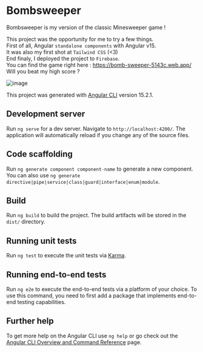 # Bombsweeper

Bombsweeper is my version of the classic Minesweeper game !

This project was the opportunity for me to try a few things.  
First of all, Angular `standalone components` with Angular v15.  
It was also my first shot at `Tailwind CSS` (<3)  
End finaly, I deployed the project to `Firebase`.   
You can find the game right here : https://bomb-sweeper-5143c.web.app/   
Will you beat my high score ?  

![image](https://user-images.githubusercontent.com/120521130/231287676-c3d5fbb9-a3e7-4613-8308-fc9f2a6e8dd4.png)


This project was generated with [Angular CLI](https://github.com/angular/angular-cli) version 15.2.1.

## Development server

Run `ng serve` for a dev server. Navigate to `http://localhost:4200/`. The application will automatically reload if you change any of the source files.

## Code scaffolding

Run `ng generate component component-name` to generate a new component. You can also use `ng generate directive|pipe|service|class|guard|interface|enum|module`.

## Build

Run `ng build` to build the project. The build artifacts will be stored in the `dist/` directory.

## Running unit tests

Run `ng test` to execute the unit tests via [Karma](https://karma-runner.github.io).

## Running end-to-end tests

Run `ng e2e` to execute the end-to-end tests via a platform of your choice. To use this command, you need to first add a package that implements end-to-end testing capabilities.

## Further help

To get more help on the Angular CLI use `ng help` or go check out the [Angular CLI Overview and Command Reference](https://angular.io/cli) page.
